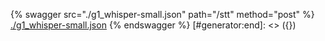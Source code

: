 [#generator:start]: <> ({ "template": "openapi" })
{% swagger src="./g1_whisper-small.json" path="/stt" method="post" %}
[./g1_whisper-small.json](./g1_whisper-small.json)
{% endswagger %}
[#generator:end]: <> ({})